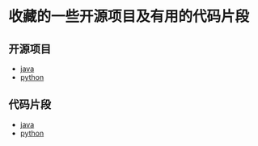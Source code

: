 # 收藏的一些开源项目及有用的代码片段

## 开源项目
- [java](src/java.md)
- [python](src/python.md)


## 代码片段

- [java](src/javacode.md)
- [python](src/pythoncode.md)
